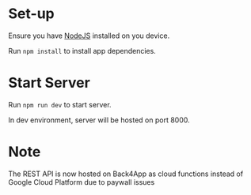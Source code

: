 # Set-up

Ensure you have [NodeJS](https://nodejs.org/en/download/) installed on you device.

Run `npm install` to install app dependencies.

# Start Server

Run `npm run dev` to start server.

In dev environment, server will be hosted on port 8000.

# Note
The REST API is now hosted on Back4App as cloud functions instead of Google Cloud Platform due to paywall issues
